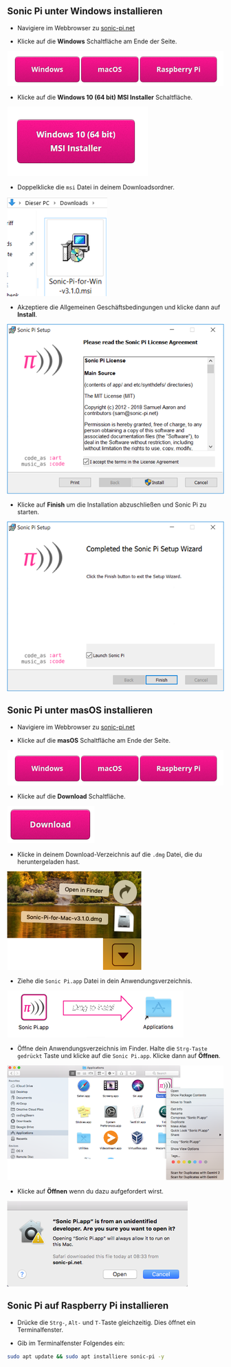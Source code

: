 ## Sonic Pi unter Windows installieren

- Navigiere im Webbrowser zu [sonic-pi.net](https://sonic-pi.net/)

- Klicke auf die **Windows** Schaltfläche am Ende der Seite.

![downloads](images/download-buttons.png)

- Klicke auf die **Windows 10 (64 bit) MSI Installer** Schaltfläche.

![msi](images/msi-installer.png)

- Doppelklicke die `msi` Datei in deinem Downloadsordner.

![windows1](images/windows1.png)

- Akzeptiere die Allgemeinen Geschäftsbedingungen und klicke dann auf **Install**.

![windows2](images/windows2.png)

- Klicke auf **Finish** um die Installation abzuschließen und Sonic Pi zu starten.

![windows3](images/windows3.png)


## Sonic Pi unter masOS installieren

- Navigiere im Webbrowser zu [sonic-pi.net](https://sonic-pi.net/)

- Klicke auf die **masOS** Schaltfläche am Ende der Seite.

![downloads](images/download-buttons.png)

- Klicke auf die **Download** Schaltfläche.

![download](images/download.png)

- Klicke in deinem Download-Verzeichnis auf die `.dmg` Datei, die du heruntergeladen hast.

![macOS1](images/macOS1.png)

- Ziehe die `Sonic Pi.app` Datei in dein Anwendungsverzeichnis.

![macOS2](images/macOS2.png)

- Öffne dein Anwendungsverzeichnis im Finder. Halte die `Strg-Taste gedrückt` Taste und klicke auf die `Sonic Pi.app`. Klicke dann auf **Öffnen**.

![macOS3](images/macOS3.png)

- Klicke auf **Öffnen** wenn du dazu aufgefordert wirst.

![macOS4](images/macOS4.png)

## Sonic Pi auf Raspberry Pi installieren

- Drücke die `Strg-`, `Alt-` und `T-`Taste gleichzeitig. Dies öffnet ein Terminalfenster.

- Gib im Terminalfenster Folgendes ein:

```bash
sudo apt update && sudo apt installiere sonic-pi -y
```

